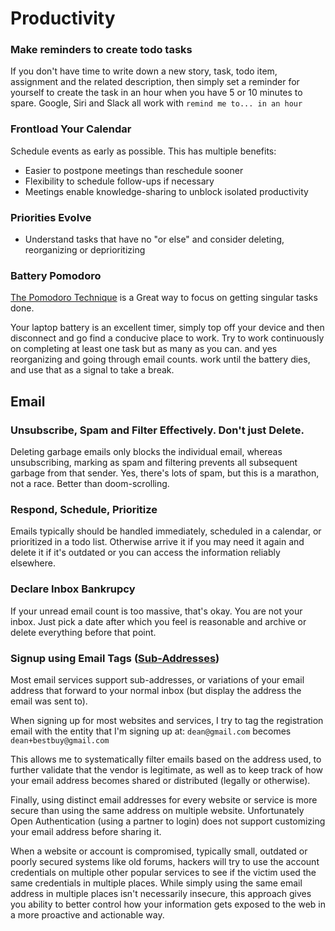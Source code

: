 # Productivity

### Make reminders to create todo tasks
If you don't have time to write down a new story, task, todo item, assignment and the related description, then simply set a reminder for yourself to create the task in an hour when you have 5 or 10 minutes to spare. Google, Siri and Slack all work with `remind me to... in an hour`

### Frontload Your Calendar
Schedule events as early as possible. This has multiple benefits:
- Easier to postpone meetings than reschedule sooner
- Flexibility to schedule follow-ups if necessary
- Meetings enable knowledge-sharing to unblock isolated productivity

### Priorities Evolve
- Understand tasks that have no "or else" and consider deleting, reorganizing or deprioritizing

### Battery Pomodoro 
[The Pomodoro Technique](https://www.pomodorotechnique.com/) is a Great way to focus on getting singular tasks done. 

Your laptop battery is an excellent timer, simply top off your device and then disconnect and go find a conducive place to work. Try to work continuously on completing at least one task but as many as you can. and yes reorganizing and going through email counts. work until the battery dies, and use that as a signal to take a break.

## Email

### Unsubscribe, Spam and Filter Effectively. Don't just Delete.
Deleting garbage emails only blocks the individual email, whereas unsubscribing, marking as spam and filtering prevents all subsequent garbage from that sender. Yes, there's lots of spam, but this is a marathon, not a race. Better than doom-scrolling.

### Respond, Schedule, Prioritize
Emails typically should be handled immediately, scheduled in a calendar, or prioritized in a todo list. Otherwise arrive it if you may need it again and delete it if it's outdated or you can access the information reliably elsewhere.

### Declare Inbox Bankrupcy
If your unread email count is too massive, that's okay. You are not your inbox. Just pick a date after which you feel is reasonable and archive or delete everything before that point.

### Signup using Email Tags ([Sub-Addresses](https://en.wikipedia.org/wiki/Email_address#Sub-addressing))
Most email services support sub-addresses, or variations of your email address that forward to your normal inbox (but display the address the email was sent to).

When signing up for most websites and services, I try to tag the registration email with the entity that I'm signing up at: `dean@gmail.com` becomes `dean+bestbuy@gmail.com`

This allows me to systematically filter emails based on the address used, to further validate that the vendor is legitimate, as well as to keep track of how your email address becomes shared or distributed (legally or otherwise).

Finally, using distinct email addresses for every website or service is more secure than using the same address on multiple website. Unfortunately Open Authentication (using a partner to login) does not support customizing your email address before sharing it.

When a website or account is compromised, typically small, outdated or poorly secured systems like old forums, hackers will try to use the account credentials on multiple other popular services to see if the victim used the same credentials in multiple places. While simply using the same email address in multiple places isn't necessarily insecure, this approach gives you ability to better control how your information gets exposed to the web in a more proactive and actionable way.


